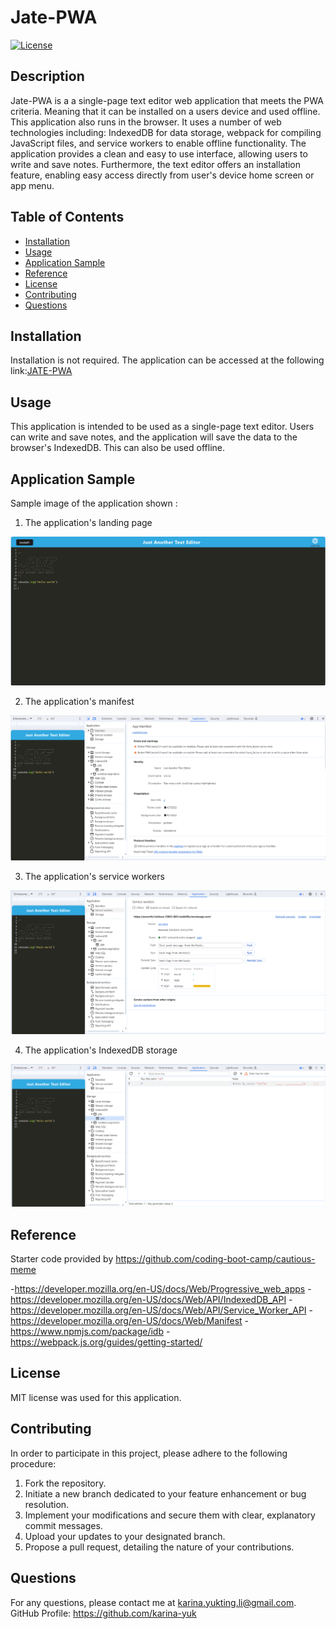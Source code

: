 # Jate-PWA

[![License](https://img.shields.io/badge/License-MIT-yellow.svg)](https://opensource.org/licenses/MIT)

## Description

Jate-PWA is a a single-page text editor web application that meets the PWA criteria. Meaning that it can be installed on a users device and used offline. This application also runs in the browser. It uses a number of web technologies including: IndexedDB for data storage, webpack for compiling JavaScript files, and service workers to enable offline functionality. The application provides a clean and easy to use interface, allowing users to write and save notes. Furthermore, the text editor offers an installation feature, enabling easy access directly from user's device home screen or app menu.

## Table of Contents

- [Installation](#installation)
- [Usage](#usage)
- [Application Sample](#application-sample)
- [Reference](#reference)
- [License](#license)
- [Contributing](#contributing)
- [Questions](#questions)

## Installation

Installation is not required. The application can be accessed at the following link:[JATE-PWA](https://whispering-sierra-93502-a7f21e01e20a.herokuapp.com)

## Usage

This application is intended to be used as a single-page text editor. Users can write and save notes, and the application will save the data to the browser's IndexedDB. This can also be used offline.

## Application Sample

Sample image of the application shown :

1. The application's landing page

<img src="/assets/text_editor_app.PNG" >

2. The application's manifest

<img src="/assets/App_manifest.PNG" >

3. The application's service workers

<img src="/assets/Service_Workers.PNG" >

4. The application's IndexedDB storage

<img src="/assets/IndexedDB_storage.PNG" >

## Reference

Starter code provided by https://github.com/coding-boot-camp/cautious-meme

-https://developer.mozilla.org/en-US/docs/Web/Progressive_web_apps
-https://developer.mozilla.org/en-US/docs/Web/API/IndexedDB_API
-https://developer.mozilla.org/en-US/docs/Web/API/Service_Worker_API
-https://developer.mozilla.org/en-US/docs/Web/Manifest
-https://www.npmjs.com/package/idb
-https://webpack.js.org/guides/getting-started/

## License

MIT license was used for this application.

## Contributing

In order to participate in this project, please adhere to the following procedure:

1. Fork the repository.
2. Initiate a new branch dedicated to your feature enhancement or bug resolution.
3. Implement your modifications and secure them with clear, explanatory commit messages.
4. Upload your updates to your designated branch.
5. Propose a pull request, detailing the nature of your contributions.

## Questions

For any questions, please contact me at <karina.yukting.li@gmail.com>.
GitHub Profile: https://github.com/karina-yuk

